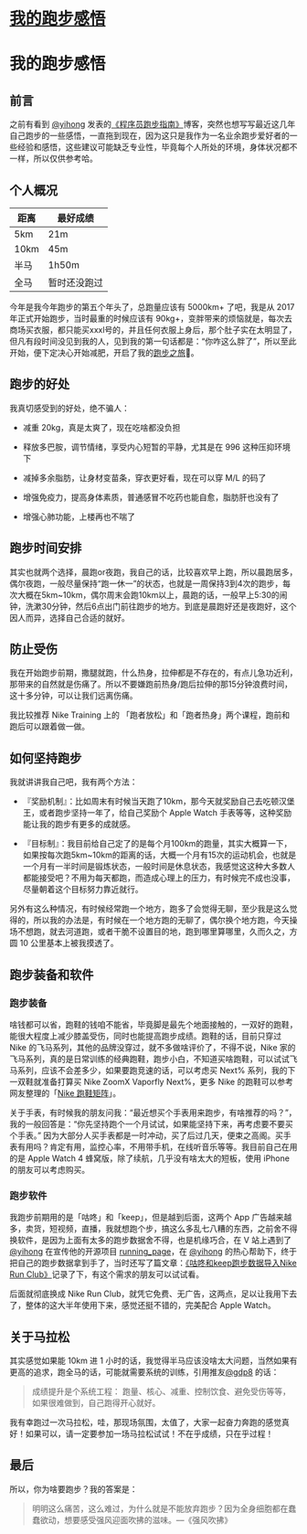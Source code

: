 # [我的跑步感悟](https://github.com/superleeyom/blog/issues/30)

# 我的跑步感悟

## 前言

之前有看到 [@yihong](https://github.com/yihong0618) 发表的[《程序员跑步指南》](https://github.com/yihong0618/gitblog/issues/178)博客，突然也想写写最近这几年自己跑步的一些感悟，一直拖到现在，因为这只是我作为一名业余跑步爱好者的一些经验和感悟，这些建议可能缺乏专业性，毕竟每个人所处的环境，身体状况都不一样，所以仅供参考哈。

## 个人概况

|距离| 最好成绩|
|---|---|
|5km|21m|
|10km|45m|
|半马|1h50m|
|全马|暂时还没跑过|



今年是我今年跑步的第五个年头了，总跑量应该有 5000km+ 了吧，我是从 2017 年正式开始跑步，当时最重的时候应该有 90kg+，变胖带来的烦恼就是，每次去商场买衣服，都只能买xxxl号的，并且任何衣服上身后，那个肚子实在太明显了，但凡有段时间没见到我的人，见到我的第一句话都是：“你咋这么胖了”，所以至此开始，便下定决心开始减肥，开启了我的[跑步之旅](https://running.leeyom.top/)🏃。

## 跑步的好处

我真切感受到的好处，绝不骗人：

- 减重 20kg，真是太爽了，现在吃啥都没负担

- 释放多巴胺，调节情绪，享受内心短暂的平静，尤其是在 996 这种压抑环境下

- 减掉多余脂肪，让身材变苗条，穿衣更好看，现在可以穿 M/L 的码了

- 增强免疫力，提高身体素质，普通感冒不吃药也能自愈，脂肪肝也没有了

- 增强心肺功能，上楼再也不喘了

## 跑步时间安排

其实也就两个选择，晨跑or夜跑，我自己的话，比较喜欢早上跑，所以晨跑居多，偶尔夜跑，一般尽量保持“跑一休一”的状态，也就是一周保持3到4次的跑步，每次大概在5km~10km，偶尔周末会跑10km以上，晨跑的话，一般早上5:30的闹钟，洗漱30分钟，然后6点出门前往跑步的地方。到底是晨跑好还是夜跑好，这个因人而异，选择自己合适的就好。

## 防止受伤

我在开始跑步前期，撒腿就跑，什么热身，拉伸都是不存在的，有点儿急功近利，那带来的自然就是伤痛了。所以不要嫌跑前热身/跑后拉伸的那15分钟浪费时间，这十多分钟，可以让我们远离伤痛。

我比较推荐 Nike Training 上的 「跑者放松」和「跑者热身」两个课程，跑前和跑后可以跟着做一做。

## 如何坚持跑步

我就讲讲我自己吧，我有两个方法：

- 『奖励机制』：比如周末有时候当天跑了10km，那今天就奖励自己去吃顿汉堡王，或者跑步坚持一年了，给自己奖励个 Apple Watch 手表等等，这种奖励能让我的跑步有更多的成就感。

- 『目标制』：我目前给自己定了的是每个月100km的跑量，其实大概算一下，如果按每次跑5km~10km的距离的话，大概一个月有15次的运动机会，也就是一个月有一半时间是锻炼状态，一般时间是休息状态，我感觉这这种大多数人都能接受吧？不用为每天都跑，而造成心理上的压力，有时候完不成也没事，尽量朝着这个目标努力靠近就行。

另外有这么种情况，有时候经常跑一个地方，跑多了会觉得无聊，至少我是这么觉得的，所以我的办法是，有时候在一个地方跑的无聊了，偶尔换个地方跑，今天操场不想跑，就去河道跑，或者干脆不设置目的地，跑到哪里算哪里，久而久之，方圆 10 公里基本上被我摸透了。

## 跑步装备和软件

### 跑步装备

啥钱都可以省，跑鞋的钱咱不能省，毕竟脚是最先个地面接触的，一双好的跑鞋，能很大程度上减少膝盖受伤，同时也能提高跑步成绩。跑鞋的话，目前只穿过 Nike 的飞马系列，其他的品牌没穿过，就不多做啥评价了，不得不说，Nike 家的飞马系列，真的是日常训练的经典跑鞋，跑步小白，不知道买啥跑鞋，可以试试飞马系列，应该不会差多少，如果要跑竞速的话，可以考虑买 Next% 系列，我的下一双鞋就准备打算买 Nike ZoomX Vaporfly Next%，更多 Nike 的跑鞋可以参考网友整理的「[Nike 跑鞋矩阵](https://zhuanlan.zhihu.com/p/188720834)」。

关于手表，有时候我的朋友问我：“最近想买个手表用来跑步，有啥推荐的吗？”，我的一般回答是：“你先坚持跑个一个月试试，如果能坚持下来，再考虑要不要买个手表。” 因为大部分人买手表都是一时冲动，买了后过几天，便束之高阁。买手表有用吗？肯定有用，监控心率，不用带手机，在线听音乐等等。我目前自己在用的是 Apple Watch 4 蜂窝版，除了续航，几乎没有啥太大的短板，使用 iPhone 的朋友可以考虑购买。

### 跑步软件

我跑步前期用的是「咕咚」和「keep」，但是越到后面，这两个 App 广告越来越多，卖货，短视频，直播，我就想跑个步，搞这么多乱七八糟的东西，之前舍不得换软件，是因为上面有太多的跑步数据舍不得，也是机缘巧合，在 V 站上遇到了  [@yihong](https://github.com/yihong0618) 在宣传他的开源项目 [running_page](https://github.com/yihong0618/running_page)，在 [@yihong](https://github.com/yihong0618) 的热心帮助下，终于把自己的跑步数据拿到手了，当时还写了篇文章：[《咕咚和keep跑步数据导入Nike Run Club》](https://github.com/superleeyom/blog/issues/18)记录了下，有这个需求的朋友可以试试看。

后面就彻底换成 Nike Run Club，就凭它免费、无广告，这两点，足以让我用下去了，整体的这大半年使用下来，感觉还挺不错的，完美配合 Apple Watch。

## 关于马拉松

其实感觉如果能 10km 进 1 小时的话，我觉得半马应该没啥太大问题，当然如果有更高的追求，跑全马的话，可能就需要系统的训练，引用推友[@gdp8](https://twitter.com/gdp888) 的话：

> 成绩提升是个系统工程： 跑量、核心、减重、控制饮食、避免受伤等等，如果很难做到，自己跑得开心就好。


我有幸跑过一次马拉松，哇，那现场氛围，太值了，大家一起奋力奔跑的感觉真好！如果可以，请一定要参加一场马拉松试试！不在乎成绩，只在乎过程！

## 最后

所以，你为啥要跑步？我的答案是：

> 明明这么痛苦，这么难过，为什么就是不能放弃跑步？因为全身细胞都在蠢蠢欲动，想要感受强风迎面吹拂的滋味。––《强风吹拂》